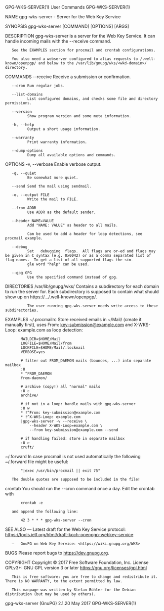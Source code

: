 GPG-WKS-SERVER(1)                                                                            User Commands                                                                           GPG-WKS-SERVER(1)

NAME
       gpg-wks-server - Server for the Web Key Service

SYNOPSIS
       gpg-wks-server [COMMAND] [OPTIONS] [ARGS]

DESCRIPTION
       gpg-wks-server is a server for the Web Key Service.  It can handle incoming mails with the --receive command.

       See the EXAMPLES section for procmail and crontab configurations.

       You also need a webserver configured to alias requests to /.well-known/openpgp/ and below to the /var/lib/gnupg/wks/<wkd-domain>/ directory.

COMMANDS
       --receive
              Receive a submission or confirmation.

       --cron Run regular jobs.

       --list-domains
              List configured domains, and checks some file and directory permissions.

       --version
              Show program version and some meta information.

       -h, --help
              Output a short usage information.

       --warranty
              Print warranty information.

       --dump-options
              Dump all available options and commands.

OPTIONS
       -v, --verbose
              Enable verbose output.

       -q, --quiet
              Be somewhat more quiet.

       --send Send the mail using sendmail.

       -o, --output FILE
              Write the mail to FILE.

       --from ADDR
              Use ADDR as the default sender.

       --header NAME=VALUE
              Add "NAME: VALUE" as header to all mails.

              Can be used to add a header for loop detections, see procmail example.

       --debug
              Set   debugging  flags.  All flags are or-ed and flags may be given in C syntax (e.g. 0x0042) or as a comma separated list of flag names.  To get a list of all supported flags the sin‐
              gle word "help" can be used.

       --gpg GPG
              Use the specified command instead of gpg.

DIRECTORIES
       /var/lib/gnupg/wks/
              Contains a subdirectory for each domain to run the server for.  Each subdirectory is supposed to contain what should show up on https://.../.well-known/openpgp/.

              The user running gpg-wks-server needs write access to these subdirectories.

EXAMPLES
   ~/.procmailrc
       Store received emails in ~/Mail/ (create it manually first), uses From: key-submission@example.com and X-WKS-Loop: example.com as loop detection:

           MAILDIR=$HOME/Mail
           LOGFILE=$HOME/Mail/from
           LOCKFILE=$HOME/Mail/.lockmail
           VERBOSE=yes

           # filter out FROM_DAEMON mails (bounces, ...) into separate mailbox
           :0
           * ^FROM_DAEMON
           from-daemon/

           # archive (copy!) all "normal" mails
           :0 c
           archive/

           # if not in a loop: handle mails with gpg-wks-server
           :0 w
           * !^From: key-submission@example.com
           * !^X-WKS-Loop: example.com
           |gpg-wks-server -v --receive \
               --header X-WKS-Loop=example.com \
               --from key-submission@example.com --send

           # if handling failed: store in separate mailbox
           :0 e
           cruft/

   ~/.forward
       In case procmail is not used automatically the following ~/.forward file might be useful:

           "|exec /usr/bin/procmail || exit 75"

       The double quotes are supposed to be included in the file!

   crontab
       You should run the --cron command once a day.  Edit the crontab with

           crontab -e

       and append the following line:

           42 3 * * * gpg-wks-server --cron

SEE ALSO
       —   Latest draft for the Web Key Service protocol: <https://tools.ietf.org/html/draft-koch-openpgp-webkey-service>

       —   GnuPG on Web Key Service: <https://wiki.gnupg.org/WKS>

BUGS
       Please report bugs to <https://dev.gnupg.org>.

COPYRIGHT
       Copyright © 2017 Free Software Foundation, Inc.  License GPLv3+: GNU GPL version 3 or later <https://gnu.org/licenses/gpl.html>

       This is free software: you are free to change and redistribute it.  There is NO WARRANTY, to the extent permitted by law.

       This manpage was written by Stefan Bühler for the Debian distribution (but may be used by others).

gpg-wks-server (GnuPG) 2.1.20                                                                  May 2017                                                                              GPG-WKS-SERVER(1)
